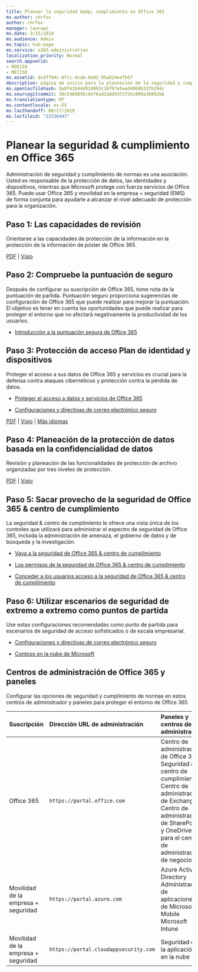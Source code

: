 ```yaml
---
title: Planear la seguridad &amp; cumplimiento en Office 365
ms.author: chrfox
author: chrfox
manager: laurawi
ms.date: 3/15/2018
ms.audience: Admin
ms.topic: hub-page
ms.service: o365-administration
localization_priority: Normal
search.appverid:
- MOE150
- MET150
ms.assetid: dc4f704c-6fcc-4cab-9a02-95a824e4fb57
description: página de inicio para la planeación de la seguridad y cumplimiento de normas
ms.openlocfilehash: 9a0f41b44d92d093c16f97e5eed4060b33fb294c
ms.sourcegitcommit: 36c5466056cdef6ad2a8d9372f2bc009a30892bb
ms.translationtype: MT
ms.contentlocale: es-ES
ms.lasthandoff: 08/27/2018
ms.locfileid: "22536447"
---
```

# <a name="plan-for-security-amp-compliance-in-office-365"></a>Planear la seguridad &amp; cumplimiento en Office 365

Administración de seguridad y cumplimiento de normas es una asociación. Usted es responsable de la protección de datos, las identidades y dispositivos, mientras que Microsoft protege con fuerza servicios de Office 365. Puede usar Office 365 y movilidad en la empresa + seguridad (EMS) de forma conjunta para ayudarle a alcanzar el nivel adecuado de protección para la organización.
  
## <a name="step-1-review-capabilities"></a>Paso 1: Las capacidades de revisión

Orientarse a las capacidades de protección de la información en la protección de la información de póster de Office 365. 
  
[PDF](https://download.microsoft.com/download/2/3/D/23D91386-8349-4F7A-9470-FD5AED861F16/MSFT_cloud_architecture_informationprotection.pdf) | [Visio](https://download.microsoft.com/download/2/3/D/23D91386-8349-4F7A-9470-FD5AED861F16/MSFT_cloud_architecture_informationprotection.vsd)
  
## <a name="step-2-check-your-secure-score"></a>Paso 2: Compruebe la puntuación de seguro

Después de configurar su suscripción de Office 365, tome nota de la puntuación de partida. Puntuación seguro proporciona sugerencias de configuración de Office 365 que puede realizar para mejorar la puntuación. El objetivo es tener en cuenta las oportunidades que puede realizar para proteger el entorno que no afectará negativamente la productividad de los usuarios.
  
- [Introducción a la puntuación segura de Office 365](office-365-secure-score.md)
    
## <a name="step-3-plan-access-protection-for-identity-and-devices"></a>Paso 3: Protección de acceso Plan de identidad y dispositivos

Proteger el acceso a sus datos de Office 365 y servicios es crucial para la defensa contra ataques cibernéticos y protección contra la pérdida de datos.
  
- [Proteger el acceso a datos y servicios de Office 365](protect-access-to-data-and-services.md)
    
- [Configuraciones y directivas de correo electrónico seguro](https://docs.microsoft.com/microsoft-365/enterprise/secure-email-recommended-policies)
    
[PDF](https://go.microsoft.com/fwlink/p/?linkid=841656) | [Visio](https://go.microsoft.com/fwlink/p/?linkid=841657) | [Más idiomas](https://www.microsoft.com/download/details.aspx?id=55032)
  
## <a name="step-4-plan-data-protection-based-on-data-sensitivity"></a>Paso 4: Planeación de la protección de datos basada en la confidencialidad de datos

Revisión y planeación de las funcionalidades de protección de archivo organizadas por tres niveles de protección.
  
[PDF](http://download.microsoft.com/download/7/8/9/789645A5-BD10-4541-BC33-F8D1EFF5E911/MSFT_cloud_architecture_O365%20file%20protection.pdf) | [Visio](http://download.microsoft.com/download/7/8/9/789645A5-BD10-4541-BC33-F8D1EFF5E911/MSFT_cloud_architecture_O365%20file%20protection.vsdx)
  
## <a name="step-5-leverage-the-office-365-security-amp-compliance-center"></a>Paso 5: Sacar provecho de la seguridad de Office 365 &amp; centro de cumplimiento

La seguridad &amp; centro de cumplimiento le ofrece una vista única de los controles que utilizará para administrar el espectro de seguridad de Office 365, incluida la administración de amenaza, el gobierno de datos y de búsqueda y la investigación. 
  
- [Vaya a la seguridad de Office 365 &amp; centro de cumplimiento](go-to-the-securitycompliance-center.md)
    
- [Los permisos de la seguridad de Office 365 &amp; centro de cumplimiento](permissions-in-the-security-and-compliance-center.md)
    
- [Conceder a los usuarios acceso a la seguridad de Office 365 &amp; centro de cumplimiento](grant-access-to-the-security-and-compliance-center.md)
    
## <a name="step-6-use-end-to-end-security-scenarios-as-starting-points"></a>Paso 6: Utilizar escenarios de seguridad de extremo a extremo como puntos de partida

Use estas configuraciones recomendadas como punto de partida para escenarios de seguridad de acceso sofisticados o de escala empresarial.
  
- [Configuraciones y directivas de correo electrónico seguro](https://docs.microsoft.com/microsoft-365/enterprise/secure-email-recommended-policies)
    
- [Contoso en la nube de Microsoft](http://aka.ms/cloudarchcontoso)
    
## <a name="office-365-admin-centers-and-dashboards"></a>Centros de administración de Office 365 y paneles

Configurar las opciones de seguridad y cumplimiento de normas en estos centros de administrador y paneles para proteger el entorno de Office 365
  
|**Suscripción**|**Dirección URL de administración**|**Paneles y centros de administrador**|
|:-----|:-----|:-----|
|Office 365  <br/> |`https://portal.office.com`  <br/> | Centro de administración de Office 365  <br/>  Seguridad &amp; centro de cumplimiento  <br/>  Centro de administración de Exchange  <br/>  Centro de administración de SharePoint y OneDrive para el centro de administración de negocio  <br/> |
|Movilidad de la empresa + seguridad  <br/> |`https://portal.azure.com`  <br/> | Azure Active Directory  <br/>  Administración de aplicaciones de Microsoft Mobile  <br/>  Microsoft Intune  <br/> |
|Movilidad de la empresa + seguridad  <br/> |`https://portal.cloudappsecurity.com`  <br/> | Seguridad de la aplicación en la nube  <br/> |
   

